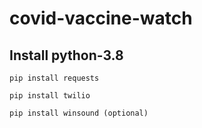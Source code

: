 # covid-vaccine-watch

## Install python-3.8

```
pip install requests

pip install twilio

pip install winsound (optional)
```
